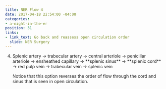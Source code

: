 ```yaml
---
title: NER Flow 4
date: 2017-04-18 22:54:00 -04:00
categories:
- a-night-in-the-er
position: 31
links:
- link_text: Go back and reassess open circulation order
  slide: NER Surgery
---
```


<ol start="4">
<li>Splenic artery → trabecular artery → central arteriole → penicillar arteriole → ensheathed capillary → **splenic sinus** → **splenic cord** → red pulp vein → trabecular vein → splenic vein</li>

Notice that this option reverses the order of flow through the cord and sinus that is seen in open circulation.